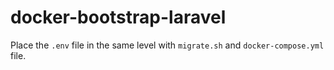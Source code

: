 # docker-bootstrap-laravel
Place the `.env` file in the same level with `migrate.sh` and `docker-compose.yml` file.